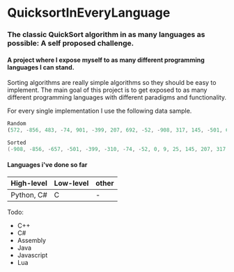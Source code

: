 # QuicksortInEveryLanguage

### The classic QuickSort algorithm in as many languages as possible: A self proposed challenge.
#### A project where I expose myself to as many different programming languages I can stand.

Sorting algorithms are really simple algorithms so they should be easy to implement. The main goal of this project is to get exposed to as many different programming languages with different paradigms and functionality.

For every single implementation I use the following data sample.

```javascript
Random
(572, -856, 483, -74, 901, -399, 207, 692, -52, -908, 317, 145, -501, 623, 0, -310, 25, -657, 448, 9)
```

```c
Sorted
(-908, -856, -657, -501, -399, -310, -74, -52, 0, 9, 25, 145, 207, 317, 448, 483, 572, 623, 692, 901)
```
#### Languages i've done so far
| High-level | Low-level | other |
| - | - | - |
| Python, C# | C | - |

Todo:
- C++
- C#
- Assembly
- Java
- Javascript
- Lua
